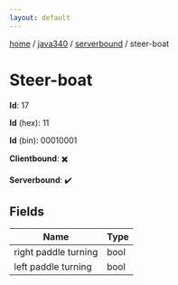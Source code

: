 ```yaml
---
layout: default
---
```


[home](/)  /  [java340](/protocol/java340)  /  [serverbound](/protocol/java340/serverbound)  /  steer-boat

# Steer-boat

**Id**: 17

**Id** (hex): 11

**Id** (bin): 00010001

**Clientbound**: ✖️

**Serverbound**: ✔️

## Fields

Name | Type
---|---
right paddle turning | bool
left paddle turning | bool

